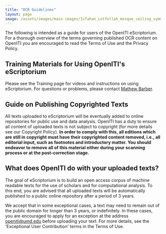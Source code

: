 ```yaml
---
title: "OCR Guidelines"
layout: page
image: /assets/images/main-images/Isfahan_Lotfollah_mosque_ceiling_symmetric_narrow_border.png
---
```


The following is intended as a guide for users of the OpenITI eScriptorium. For a thorough overview of the terms governing published OCR content on OpenITI you are encouraged to read the Terms of Use and the Privacy Policy.
## Training Materials for Using OpenITI's eScriptorium

Please see the Training page for videos and instructions on using eScriptorium. For questions or problems, please contact [Mathew Barber](mailto:Mathew.Barber@aku.edu).
## Guide on Publishing Copyrighted Texts

All texts uploaded to eScriptorium will be eventually added to online repositories for public use and data analysis. OpenITI has a duty to ensure all content of uploaded texts is not subject to copyright (for more details see our Copyright Policy). **In order to comply with this, all editions which are still in copyright must have their copyrighted content removed, i.e., all editorial input, such as footnotes and introductory matter. You should endeavor to remove all of this material either during your scanning process or at the post-correction stage.**
## What does OpenITI do with your uploaded texts?

The goal of eScriptorium is to build an open access corpus of machine readable texts for the use of scholars and for computational analysis. To this end, you are advised that all uploaded texts will be automatically published to a public online repository after a period of 3 years.

We accept that in some exceptional cases, a text may need to remain out of the public domain for longer than 3 years, or indefinitely. In these cases, you are encouraged to apply for an exception at the address [openiti\@umd.edu](mailto:openiti@umd.edu) before uploading your text. For more details, see the 'Exceptional User Contribution' terms in the Terms of Use.
